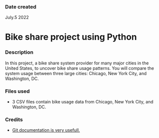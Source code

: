 ### Date created
July.5 2022

# Bike share project using Python

### Description
In this project, a bike share system provider for many major cities in the United States, to uncover bike share usage patterns. You will compare the system usage between three large cities: Chicago, New York City, and Washington, DC.

### Files used
* 3 CSV files contain bike usage data from Chicago, New York City, and Washington, DC.

### Credits
* [Git documentation is very usefull.](https://git-scm.com/doc)
